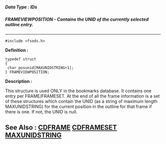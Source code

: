 ##### Data Type : IDs
##### FRAMEVIEWPOSITION - Contains the UNID of the currently selected outline entry.
---
```
#include <fsods.h>
```

**Definition :**
```
typedef struct
{
 char posunid[MAXUNIDSTRING+1];
} FRAMEVIEWPOSITION;
```

**Description :**

This structure is used ONLY in the bookmarks database.  It contains one entry per FRAME/FRAMESET.  At the end of all the frame information is a set of  these structures which contain the UNID (as a string of maximum length MAXUNIDSTRING) for the current position in the outline for that frame if there is one.  If not, the UNID is null.


**See Also :**
[CDFRAME](/domino-c-api-docs/reference/Data/CDFRAME)
[CDFRAMESET](/domino-c-api-docs/reference/Data/CDFRAMESET)
[MAXUNIDSTRING](/domino-c-api-docs/reference/Symb/MAXUNIDSTRING)
---
